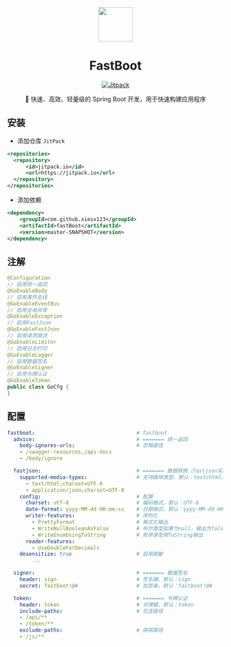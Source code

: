 <div align="center">

<img src="https://xiesx123.github.io/fastboot/favicon.ico" width="80" />

<h1 align="center">FastBoot</h1>

[![Jitpack](https://jitpack.io/v/xiesx123/fastboot.svg)](https://jitpack.io/#xiesx123/fastboot)

🚀 快速、高效、轻量级的 Spring Boot 开发，用于快速构建应用程序

</div>

## 安装


- 添加仓库 `JitPack`

```xml [pom.xml]
<repositories>
  <repository>
      <id>jitpack.io</id>
      <url>https://jitpack.io</url>
  </repository>
</repositories>
```

- 添加依赖

```xml
<dependency>
    <groupId>com.github.xiesx123</groupId>
    <artifactId>fastBoot</artifactId>
    <version>master-SNAPSHOT</version>
</dependency>
```

## 注解

```java
@Configuration
// 启用统一返回
@GoEnableBody
// 启用事件总线
@GoEnableEventBus
// 启用全局异常
@GoEnableException
// 启用FastJson
@GoEnableFastJson
// 启用请求限流
@GoEnableLimiter
// 启用日志打印
@GoEnableLogger
// 启用数据签名
@GoEnableSigner
// 启用令牌认证
@GoEnableToken
public class GoCfg {
}
```

## 配置

```yml
fastboot:                                 # fastboot
  advice:                                 # ======= 统一返回
    body-ignores-urls:                    # 忽略路径
    - /swagger-resources,/api-docs
    - /body/ignore

  fastjson:                               # ======= 数据转换（fastjson实现）
    supported-media-types:                # 支持媒体类型，默认：text/html、application/json
      - text/html;charset=UTF-8
      - application/json;charset=UTF-8
    config:                               # 配置
      charset: utf-8                      # 编码格式，默认：UTF-8
      date-format: yyyy-MM-dd HH:mm:ss    # 日期格式，默认：yyyy-MM-dd HH:mm:ss
      writer-features:                    # 序列化
        - PrettyFormat                    # 格式化输出
        - WriteNullBooleanAsFalse         # 布尔类型如果为null，输出为false，而不是null
        - WriteEnumUsingToString          # 枚举类型用ToString输出
      reader-features:
        - UseDoubleForDecimals
    desensitize: true                     # 启用脱敏
        ...

  signer:                                 # ======= 数据签名
    header: sign                          # 签名键，默认：sign
    secret: fastboot!@#                   # 加密串，默认：fastboot!@#

  token:                                  # ======= 令牌认证
    header: token                         # 令牌键，默认：token
    include-paths:                        # 包含路径
    - /api/**
    - /token/**
    exclude-paths:                        # 排除路径
    - /js/**
```
